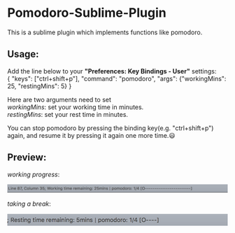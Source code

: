 Pomodoro-Sublime-Plugin
=========================

This is a sublime plugin which implements functions like pomodoro.

Usage: 
-----------------------------
Add the line below to your **"Preferences: Key Bindings - User"** settings:  
{ "keys": ["ctrl+shift+p"], "command": "pomodoro", "args": {"workingMins": 25, "restingMins": 5} }

Here are two arguments need to set  
*workingMins*: set your working time in minutes.  
*restingMins*: set your rest time in minutes.

You can stop pomodoro by pressing the binding key(e.g. "ctrl+shift+p") again, and resume it by pressing it again one more time.:smiley:

Preview:
-----------------------------
*working progress*:

![](https://raw.githubusercontent.com/Neway6655/Sublime-Pomodoro/master/images/pomodoro_working_status_sample.jpg)

*taking a break*:

![](https://raw.githubusercontent.com/Neway6655/Sublime-Pomodoro/master/images/pomodoro_rest_status_sample.jpg)
